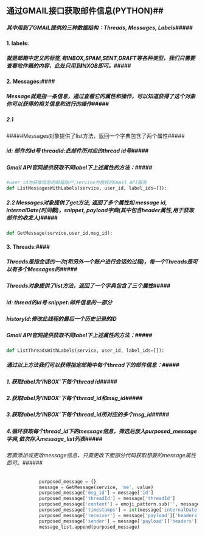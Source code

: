 ## 通过GMAIL接口获取邮件信息(PYTHON)##

##### 其中用到了GMAIL提供的三种数据结构：Threads, Messages, Labels#####

#### 1. labels: ####

##### 就是邮箱中定义的标签,有INBOX,SPAM,SENT,DRAFT等各种类型，我们只需要查看收件箱的内容，此处只用到INXOB即可。#####

#### 2. Messages:####

##### Message就是指一条信息，通过查看它的属性和操作，可以知道获得了这个对象你可以获得的相关信息和进行的操作#####

##### 	2.1 #####
#####Messages对象提供了list方法，返回一个字典包含了两个属性#####

##### 		id: 邮件的id号 threadId:此邮件所对应的thread id号#####


##### Gmail API官网提供获取不同label下上述属性的方法：#####

``````python
#user_id为获取信息的邮箱账户,service为授权的Gmail API服务
def ListMessagesWithLabels(service, user_id, label_ids=[]):
``````



##### 2.2 Messages对象提供了get方法, 返回了多个属性如 message id, internalDate(时间戳)，snippet, payload字典(其中包含header属性,用于获取邮件的收发人)#####


``````python
def GetMessage(service,user_id,msg_id):
``````



#### 3. Threads:####

##### Threads是指会话的一次(和另外一个账户进行会话的过程)，每一个Threads是可以有多个Messages的#####

##### 	Threads对象提供了list方法，返回了一个字典包含了三个属性#####

##### 		id: thread的id号		snippet:邮件信息的一部分		#####

##### 		historyId:修改此线程的最后一个历史记录的ID #####

##### Gmail API官网提供获取不同label下上述属性的方法：#####

`````` python
def ListThreadsWithLabels(service, user_id, label_ids=[]):
``````



##### 通过以上方法我们可以获得指定邮箱中每个thread下的邮件信息：#####

##### 1. 获取label为'INBOX'下每个thread id#####

##### 2.获取label为'INBOX'下每个thread_id和msg_id#####

##### 3.获取label为'INBOX'下每个thread_id所对应的多个msg_id#####

##### 4.循环获取每个thread_id下的message信息，筛选后放入purposed_message字典,依次存入message_list列表#####

###### 若需添加或更改message信息，只需更改下面部分代码获取想要的message属性即可。######

``````python
            purposed_message = {}
            message = GetMessage(service, 'me', value)
            purposed_message['msg_id'] = message['id']
            purposed_message['threadId'] = message['threadId']
            purposed_message['content'] = emoji_pattern.sub('', message['snippet'])#用了一个正则表达式过滤content中的表情
            purposed_message['timestamps'] = int(message['internalDate'])
            purposed_message['receiver'] = message['payload']['headers'][0]['value']
            purposed_message['sender'] = message['payload']['headers'][1]['value']
            message_list.append(purposed_message)

``````











  







